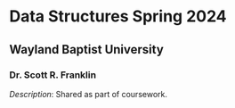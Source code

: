 # Data Structures Spring 2024

## Wayland Baptist University

### Dr. Scott R. Franklin

*Description*: Shared as part of coursework.
